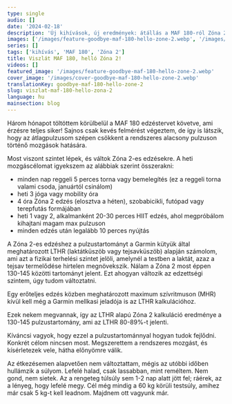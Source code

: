 ```yaml
---
type: single
audio: []
date: '2024-02-18'
description: 'Új kihívások, új eredmények: átállás a MAF 180-ról Zóna 2-re'
images: ['/images/feature-goodbye-maf-180-hello-zone-2.webp', '/images/cover-goodbye-maf-180-hello-zone-2.webp']
series: []
tags: ['kihívás', 'MAF 180', 'Zóna 2']
title: Viszlát MAF 180, helló Zóna 2!
videos: []
featured_image: '/images/feature-goodbye-maf-180-hello-zone-2.webp'
cover_image: '/images/cover-goodbye-maf-180-hello-zone-2.webp'
translationKey: goodbye-maf-180-hello-zone-2
slug: viszlat-maf-180-hello-zona-2
language: hu
mainsection: blog
---
```

Három hónapot töltöttem körülbelül a MAF 180 edzéstervet követve, ami érzésre teljes siker! Sajnos csak kevés felmérést végeztem, de így is látszik, hogy az átlagpulzusom szépen csökkent a rendszeres alacsony pulzuson történő mozgások hatására.

Most viszont szintet lépek, és váltok Zóna 2-es edzésekre. A heti mozgáscélomat igyekszem az alábbiak szerint összerakni:

- minden nap reggeli 5 perces torna vagy bemelegítés (ez a reggeli torna valami csoda, januártól csinálom)
- heti 3 jóga vagy mobility óra
- 4 óra Zóna 2 edzés (elosztva a héten), szobabicikli, futópad vagy terepfutás formájában
- heti 1 vagy 2, alkalmanként 20-30 perces HIIT edzés, ahol megpróbálom kihajtani magam max pulzuson
- minden edzés után legalább 10 perces nyújtás

A Zóna 2-es edzéshez a pulzustartományt a Garmin kütyük által meghatározott LTHR (laktátküszöb vagy tejsavküszöb) alapján számolom, ami azt a fizikai terhelési szintet jelöli, amelynél a testben a laktát, azaz a tejsav termelődése hirtelen megnövekszik. Nálam a Zóna 2 most éppen 130-145 közötti tartományt jelent. Ezt ahogyan változik az edzettségi szintem, úgy tudom változtatni.

Egy erőteljes edzés közben meghatározott maximum szívritmuson (MHR) kívül kell még a Garmin mellkasi jeladója is az LTHR kalkulációhoz.

Ezek nekem megvannak, így az LTHR alapú Zóna 2 kalkuláció eredménye a 130-145 pulzustartomány, ami az LTHR 80-89%-t jelenti.

Kíváncsi vagyok, hogy ezzel a pulzustartománnyal hogyan tudok fejlődni. Konkrét célom nincsen most. Megszerettem a rendszeres mozgást, és kísérletezek vele, hátha előnyömre válik.

Az étkezésemen alapvetően nem változtattam, mégis az utóbbi időben hullámzik a súlyom. Lefelé halad, csak lassabban, mint reméltem. Nem gond, nem sietek. Az a rengeteg túlsúly sem 1-2 nap alatt jött fel; ráérek, az a lényeg, hogy lefelé megy. Cél még mindig a 60 kg körüli testsúly, amihez már csak 5 kg-t kell leadnom. Majdnem ott vagyunk már.
